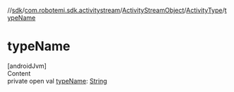 //[sdk](../../../../index.md)/[com.robotemi.sdk.activitystream](../../index.md)/[ActivityStreamObject](../index.md)/[ActivityType](index.md)/[typeName](type-name.md)



# typeName  
[androidJvm]  
Content  
private open val [typeName](type-name.md): [String](https://developer.android.com/reference/kotlin/java/lang/String.html)  



